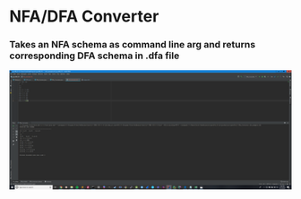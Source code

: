 # NFA/DFA Converter
### Takes an NFA schema as command line arg and returns corresponding DFA schema in .dfa file

<img src="nfadfa_shot.png">
